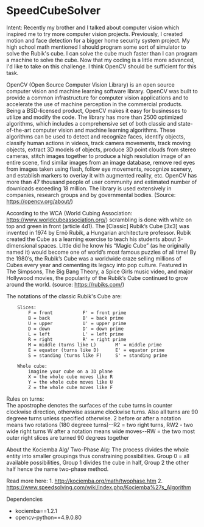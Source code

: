 # SpeedCubeSolver
Intent: Recently my brother and I talked about computer vision which inspired me to try more computer vision projects.  Previously, I created motion and face detection for a bigger home security system project.  My high school math mentioned I should program some sort of simulator to solve the Rubik's cube. I can solve the cube much faster than I can program a machine to solve the cube.  Now that my coding is a little more advanced, I'd like to take on this challenge. I think OpenCV should be sufficient for this task.

OpenCV (Open Source Computer Vision Library) is an open source computer vision and machine learning software library. 
    OpenCV was built to provide a common infrastructure for computer vision applications and to accelerate the use of machine perception in the commercial products. 
    Being a BSD-licensed product, OpenCV makes it easy for businesses to utilize and modify the code.
    The library has more than 2500 optimized algorithms, which includes a comprehensive set of both classic and state-of-the-art computer vision and machine learning algorithms. 
    These algorithms can be used to detect and recognize faces, identify objects, classify human actions in videos, track camera movements, track moving objects, 
    extract 3D models of objects, produce 3D point clouds from stereo cameras, stitch images together to produce a high resolution image of an entire scene, 
    find similar images from an image database, remove red eyes from images taken using flash, follow eye movements, recognize scenery,
    and establish markers to overlay it with augmented reality, etc. 
    OpenCV has more than 47 thousand people of user community and estimated number of downloads exceeding 18 million. 
    The library is used extensively in companies, research groups and by governmental bodies.
    (Source: https://opencv.org/about/)

According to the WCA (World Cubing Association: https://www.worldcubeassociation.org/) scrambling is done with white on top and green in front (article 4d1).
The [Classic] Rubik’s Cube [3x3] was invented in 1974 by Ernõ Rubik, a Hungarian architecture professor. 
Rubik created the Cube as a learning exercise to teach his students about 3-dimensional spaces. 
Little did he know his “Magic Cube” (as he originally named it) would become one of world’s most famous puzzles of all time!
By the 1980’s, the Rubik’s Cube was a worldwide craze selling millions of Cubes every year and cementing its legacy into pop culture. 
Featured in The Simpsons, The Big Bang Theory, a Spice Girls music video, and major Hollywood movies, the popularity of the Rubik’s Cube continued to grow around the world. 
(source: https://rubiks.com/)

The notations of the classic Rubik's Cube are:

        Slices:
            F = front           F' = front prime
            B = back            B' = back prime
            U = upper           U' = upper prime
            D = down            D' = down prime
            L = left            L' = left prime
            R = right           R' = right prime
            M = middle (turns like L)       M' = middle prime
            E = equator (turns like D)      E' = equator prime
            S = standing (turns like F)     S' = standing prime
            
        Whole cube:
            imagine your cube on a 3D plane
            X = the whole cube moves like R
            Y = the whole cube moves like U
            Z = the whole cube moves like F
        
Rules on turns:  
The apostrophe denotes the surfaces of the cube turns in counter clockwise direction, otherwise assume clockwise turns.
Also all turns are 90 degreee turns unless specified otherwise.
2 before or after a notation means two rotations (180 degreee turns)--R2 = two right turns, RW2 - two wide right turns
W after a notation means wide moves--RW = the two most outer right slices are turned 90 degrees together

About the Kociemba Alg/ Two-Phase Alg:
The process divides the whole entity into smaller groupings thus constraining possibilities.
Group 0 = all available possibilities, Group 1 divides the cube in half, Group 2 the other half hence the name two-phase method.


Read more here:
    1. http://kociemba.org/math/twophase.htm
    2. https://www.speedsolving.com/wiki/index.php/Kociemba%27s_Algorithm

Dependencies
- kociemba==1.2.1
- opencv-python==4.9.0.80
